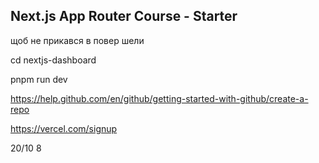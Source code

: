 ## Next.js App Router Course - Starter

<!-- 00000000000000 -->
 щоб не прикався в повер шели 
 
 <!-- Set-ExecutionPolicy -Scope CurrentUser -ExecutionPolicy Unrestricted -->

 cd nextjs-dashboard

 <!-- все що з навігацією повязано в ю ай теці в нав лінкс  -->
  pnpm run dev

<!-- посібник гіт хаб -->
  https://help.github.com/en/github/getting-started-with-github/create-a-repo
  
  <!-- l для роботи з бд створити тут обл зап -->
   https://vercel.com/signup
  <!-- про підключення читай в шостому розілі  -->
<!-- https://nextjs.org/learn/dashboard-app/setting-up-your-database   -->
  
  20/10
8
<!-- https://nextjs.org/learn/dashboard-app/static-and-dynamic-rendering -->
<!-- статичний та дінамічний рендерінг  -->


